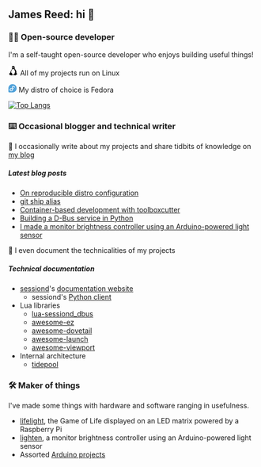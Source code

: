 ## James Reed: hi 👋

### 👨‍💻 Open-source developer

I'm a self-taught open-source developer who enjoys building useful things!

<a href="https://www.kernel.org/"><img src="https://github.com/devicons/devicon/blob/master/icons/linux/linux-plain.svg" width="20" height="20"/></a>
All of my projects run on Linux

<a href="https://getfedora.org/"><img src="https://github.com/devicons/devicon/blob/master/icons/fedora/fedora-plain.svg" width="17" height="17"/></a>
My distro of choice is Fedora

[![Top Langs](https://github-readme-stats.vercel.app/api/top-langs/?username=jcrd&layout=compact&langs_count=8)](https://github.com/anuraghazra/github-readme-stats)


### ⌨️ Occasional blogger and technical writer

🧠 I occasionally write about my projects and share tidbits of knowledge on [my blog](https://twiddlingbits.net/)

##### Latest blog posts

<!-- BLOG-POST-LIST:START -->
- [On reproducible distro configuration](https://twiddlingbits.net/on-reproducible-distro-configuration)
- [git ship alias](https://twiddlingbits.net/git-ship-alias)
- [Container-based development with toolboxcutter](https://twiddlingbits.net/container-based-development-with-toolboxcutter)
- [Building a D-Bus service in Python](https://twiddlingbits.net/building-a-d-bus-service-in-python)
- [I made a monitor brightness controller using an Arduino-powered light sensor](https://twiddlingbits.net/arduino-monitor-controller)
<!-- BLOG-POST-LIST:END -->

📑 I even document the technicalities of my projects

##### Technical documentation

- [sessiond](https://github.com/jcrd/sessiond)'s [documentation website](https://sessiond.org/)
  - sessiond's [Python client](https://sessiond.org/python/)
- Lua libraries
  - [lua-sessiond_dbus](https://jcrd.github.io/lua-sessiond_dbus/)
  - [awesome-ez](https://jcrd.github.io/awesome-ez/)
  - [awesome-dovetail](https://jcrd.github.io/awesome-dovetail/)
  - [awesome-launch](https://jcrd.github.io/awesome-launch/)
  - [awesome-viewport](https://jcrd.github.io/awesome-viewport/)
- Internal architecture
  - [tidepool](https://github.com/jcrd/tidepool/blob/master/ARCHITECTURE.md)


### 🛠️ Maker of things

I've made some things with hardware and software ranging in usefulness.

* [lifelight](https://github.com/jcrd/lifelight), the Game of Life displayed on an LED matrix powered by a Raspberry Pi
* [lighten](https://github.com/jcrd/lighten), a monitor brightness controller using an Arduino-powered light sensor
* Assorted [Arduino projects](https://github.com/jcrd?tab=repositories&q=arduino&type=&language=&sort=)
